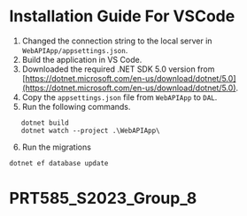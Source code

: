# Installation Guide For VSCode
1. Changed the connection string to the local server in `WebAPIApp/appsettings.json`.
2. Build the application in VS Code.
3. Downloaded the required .NET SDK 5.0 version from [https://dotnet.microsoft.com/en-us/download/dotnet/5.0](https://dotnet.microsoft.com/en-us/download/dotnet/5.0).
4. Copy the `appsettings.json` file from `WebAPIApp` to `DAL`.
5. Run the following commands.

```
   dotnet build
   dotnet watch --project .\WebAPIApp\
```

6. Run the migrations

```
dotnet ef database update
```
# PRT585_S2023_Group_8
